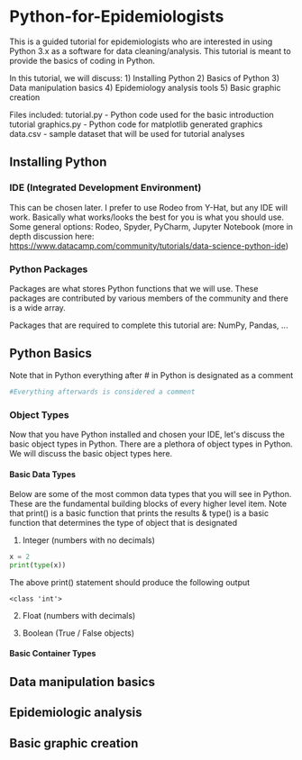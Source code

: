 # Python-for-Epidemiologists
This is a guided tutorial for epidemiologists who are interested in using Python 3.x as a software for data cleaning/analysis. This tutorial is meant to provide the basics of coding in Python.

In this tutorial, we will discuss: 
    1) Installing Python
    2) Basics of Python 
    3) Data manipulation basics
    4) Epidemiology analysis tools
    5) Basic graphic creation

Files included:
    tutorial.py - Python code used for the basic introduction tutorial
    graphics.py - Python code for matplotlib generated graphics
    data.csv    - sample dataset that will be used for tutorial analyses

## Installing Python

### IDE (Integrated Development Environment)
This can be chosen later. I prefer to use Rodeo from Y-Hat, but any IDE will work. Basically what works/looks the best for you is what you should use. Some general options: Rodeo, Spyder, PyCharm, Jupyter Notebook (more in depth discussion here: https://www.datacamp.com/community/tutorials/data-science-python-ide)

### Python Packages
Packages are what stores Python functions that we will use. These packages are contributed by various members of the community and there is a wide array. 

Packages that are required to complete this tutorial are: NumPy, Pandas, ...

## Python Basics
Note that in Python everything after # in Python is designated as a comment
```python
#Everything afterwards is considered a comment
```

### Object Types
Now that you have Python installed and chosen your IDE, let's discuss the basic object types in Python. There are a plethora of object types in Python. We will discuss the basic object types here.
#### Basic Data Types
Below are some of the most common data types that you will see in Python. These are the fundamental building blocks of every higher level item. Note that print() is a basic function that prints the results & type() is a basic function that determines the type of object that is designated
1) Integer (numbers with no decimals)
```python
x = 2
print(type(x))
```
The above print() statement should produce the following output
```
<class 'int'>
```

2) Float (numbers with decimals)

3) Boolean (True / False objects)

#### Basic Container Types


## Data manipulation basics

## Epidemiologic analysis

## Basic graphic creation
